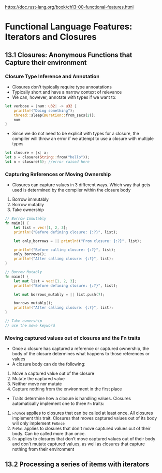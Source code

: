 https://doc.rust-lang.org/book/ch13-00-functional-features.html

# Functional Language Features: Iterators and Closures
## 13.1 Closures: Anonymous Functions that Capture their environment

### Closure Type Inference and Annotation
- Closures don't typically require type annoatations
- Typically short and have a narrow context of relevance
- We can, however, annotate with types if we want to:

```rust
let verbose = |num: u32| -> u32 {
    println!("Doing something");
    thread::sleep(Duration::from_secs(2));
    num
}
```

- Since we do not need to be explicit with types for a closure, the compiler 
    will throw an error if we attempt to use a closure with multiple types

```rust
let closure = |x| x;
let s = closure(String::from("hello"));
let n = closure(5); //error raised here
```


### Capturing References or Moving Ownership
- Closures can capture values in 3 different ways. Which way that gets used is determined by the compiler within the closure body
1. Borrow immutably
2. Borrow mutably
3. Take ownership

```rust
// Borrow Immutably
fn main() {
    let list = vec![1, 2, 3];
    println!("Before defining closure: {:?}", list);

    let only_borrows = || println!("From closure: {:?}", list);

    println!("Before calling closure: {:?}", list);
    only_borrows();
    println!("After calling closure: {:?}", list);
}

// Borrow Mutably
fn main() {
    let mut list = vec![1, 2, 3];
    println!("Before defining closure: {:?}", list);

    let mut borrows_mutably = || list.push(7);

    borrows_mutably();
    println!("After calling closure: {:?}", list);
}

// Take ownership
// use the move keyword
```

### Moving captured values out of closures and the Fn traits
- Once a closure has captured a reference or captured ownership, the body of the
closure determines what happens to those references or values
- A closure body can do the following:
1. Move a captured value out of the closure
2. Mutate the captured value
3. Neither move nor mutate
4. Capture nothing from the environment in the first place

- Traits determine how a closure is handling values. Closures automatically implement one to three `Fn` traits:
1. `FnOnce` applies to closures that can be called at least once. All closures implement this trait. Closures that
moves captured values out of its body will only implement `FnOnce` 
2. `FnMut` applies to closures that don't move captured values out of their body. Can be called more than once.
3. `Fn` applies to closures that don't move captured values out of their body and don't mutate captured values, 
as well as closures that capture nothing from their environment


## 13.2 Processing a series of items with iterators
